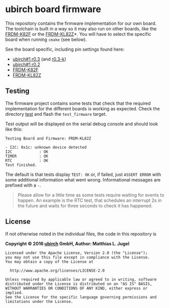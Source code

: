 # ubirch board firmware

This repository contains the firmware implementation for our own board. The toolchain
is built in a way so it may also run on other boards, like the [FRDM-K82F](http://www.nxp.com/products/software-and-tools/run-time-software/kinetis-software-and-tools/ides-for-kinetis-mcus/freescale-freedom-development-platform-for-kinetis-k82-k81-and-k80-mcus:FRDM-K82F)
or the [FRDM-KL82Z](http://www.nxp.com/products/software-and-tools/hardware-development-tools/freedom-development-boards/freedom-development-board-for-kinetis-ultra-low-power-kl82-mcus:FRDM-KL82Z?fsrch=1&sr=1&pageNum=1)*.
You will have to select the specific board when running ```cmake``` (see below).

See the board specific, including pin settings found here:

* [ubirch#1 r0.3](board/ubirch1r03) (and [r0.3-k](board/ubirch1r03k01))
* [ubirch#1 r0.2](board/ubirch1r02)
* [FRDM-K82F](board/frdm_k82f)
* [FRDM-KL82Z](board/frdm_kl82z)

## Testing

The firmware project contains some tests that check that the required implementation
for the different boards is working as expected. Check the directory [test](test) and flash
the `test_firmware` target.

Test output will be displayed on the serial debug console and should look like this:

```
Testing Board and Firmware: FRDM-KL82Z

- I2C: 0x1c: unknown device detected
I2C            : OK
TIMER          : OK
RTC            : OK
Test finished.
```

The default is that tests display `TEST: OK` or, if failed, just `ASSERT ERROR` with some
additional information what went wrong. Informational messages are prefixed with a `-`.

> Please allow for a little time as some tests require waiting for events to happen. An example is
> the RTC test, that schedules an interrupt 2s in the future and waits for
> three seconds to check it has happened.

## License

If not otherwise noted in the individual files, the code in this repository is

__Copyright &copy; 2016 [ubirch](http://ubirch.com) GmbH, Author: Matthias L. Jugel__

```
Licensed under the Apache License, Version 2.0 (the "License");
you may not use this file except in compliance with the License.
You may obtain a copy of the License at

  http://www.apache.org/licenses/LICENSE-2.0

Unless required by applicable law or agreed to in writing, software
distributed under the License is distributed on an "AS IS" BASIS,
WITHOUT WARRANTIES OR CONDITIONS OF ANY KIND, either express or implied.
See the License for the specific language governing permissions and
limitations under the License.
```
